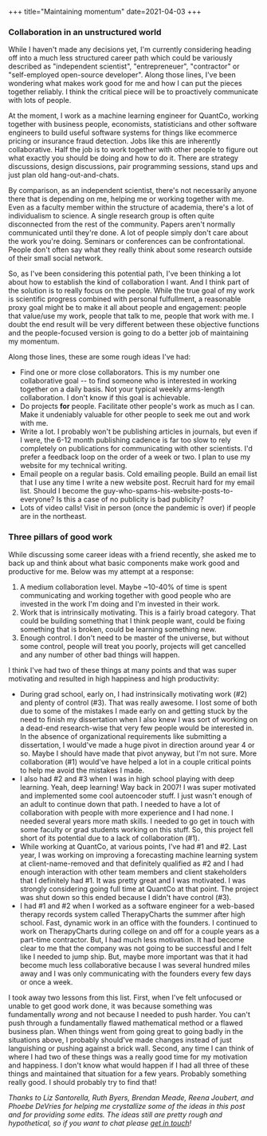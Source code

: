 +++
title="Maintaining momentum"
date=2021-04-03
+++

### Collaboration in an unstructured world

While I haven't made any decisions yet, I'm currently considering heading off into a much less structured career path which could be variously described as "independent scientist", "entrepreneuer", "contractor" or "self-employed open-source developer". Along those lines, I've been wondering what makes work good for me and how I can put the pieces together reliably. I think the critical piece will be to proactively communicate with lots of people. 

At the moment, I work as a machine learning engineer for QuantCo, working together with business people, economists, statisticians and other software engineers to build useful software systems for things like ecommerce pricing or insurance fraud detection. Jobs like this are inherently collaborative. Half the job is to work together with other people to figure out what exactly you should be doing and how to do it. There are strategy discussions, design discussions, pair programming sessions, stand ups and just plan old hang-out-and-chats. 

By comparison, as an independent scientist, there's not necessarily anyone there that is depending on me, helping me or working together with me. Even as a faculty member within the structure of academia, there's a lot of individualism to science. A single research group is often quite disconnected from the rest of the community. Papers aren't normally communicated until they're done. A lot of people simply don't care about the work you're doing. Seminars or conferences can be confrontational. People don't often say what they really think about some research outside of their small social network. 

So, as I've been considering this potential path, I've been thinking a lot about how to establish the kind of collaboration I want. And I think part of the solution is to really focus on the people. While the true goal of my work is scientific progress combined with personal fulfullment, a reasonable proxy goal might be to make it all about people and engagement: people that value/use my work, people that talk to me, people that work with me. I doubt the end result will be very different between these objective functions and the people-focused version is going to do a better job of maintaining my momentum.

Along those lines, these are some rough ideas I've had:

* Find one or more close collaborators. This is my number one collaborative goal -- to find someone who is interested in working together on a daily basis. Not your typical weekly arms-length collaboration. I don't know if this goal is achievable.
* Do projects **for** people. Facilitate other people's work as much as I can. Make it undeniably valuable for other people to seek me out and work with me. 
* Write a lot. I probably won't be publishing articles in journals, but even if I were, the 6-12 month publishing cadence is far too slow to rely completely on publications for communicating with other scientists. I'd prefer a feedback loop on the order of a week or two. I plan to use my website for my technical writing. 
* Email people on a regular basis. Cold emailing people. Build an email list that I use any time I write a new website post. Recruit hard for my email list. Should I become the guy-who-spams-his-website-posts-to-everyone? Is this a case of no publicity is bad publicity?
* Lots of video calls! Visit in person (once the pandemic is over) if people are in the northeast.

### Three pillars of good work

While discussing some career ideas with a friend recently, she asked me to back up and think about what basic components make work good and productive for me. Below was my attempt at a response:

1. A medium collaboration level. Maybe ~10-40% of time is spent communicating and working together with good people who are invested in the work I'm doing and I'm invested in their work.
2. Work that is intrinsically motivating. This is a fairly broad category. That could be building something that I think people want, could be fixing something that is broken, could be learning something new.
3. Enough control. I don't need to be master of the universe, but without some control, people will treat you poorly, projects will get cancelled and any number of other bad things will happen. 

I think I've had two of these things at many points and that was super motivating and resulted in high happiness and high productivity:

* During grad school, early on, I had instrinsically motivating work (#2) and plenty of control (#3). That was really awesome. I lost some of both due to some of the mistakes I made early on and getting stuck by the need to finish my dissertation when I also knew I was sort of working on a dead-end research-wise that very few people would be interested in. In the absence of organizational requirements like submitting a dissertation, I would've made a huge pivot in direction around year 4 or so. Maybe I should have made that pivot anyway, but I'm not sure. More collaboration (#1) would've have helped a lot in a couple critical points to help me avoid the mistakes I made.
* I also had #2 and #3 when I was in high school playing with deep learning. Yeah, deep learning! Way back in 2007! I was super motivated and implemented some cool autoencoder stuff. I just wasn't enough of an adult to continue down that path. I needed to have a lot of collaboration with people with more experience and I had none. I needed several years more math skills. I needed to go get in touch with some faculty or grad students working on this stuff. So, this project fell short of its potential due to a lack of collaboration (#1).
* While working at QuantCo, at various points, I've had #1 and #2. Last year, I was working on improving a forecasting machine learning system at client-name-removed and that definitely qualified as #2 and I had enough interaction with other team members and client stakeholders that I definitely had #1. It was pretty great and I was motivated. I was strongly considering going full time at QuantCo at that point. The project was shut down so this ended because I didn't have control (#3). 
* I had #1 and #2 when I worked as a software engineer for a web-based therapy records system called TherapyCharts the summer after high school. Fast, dynamic work in an office with the founders. I continued to work on TherapyCharts during college on and off for a couple years as a part-time contractor. But, I had much less motivation. It had become clear to me that the company was not going to be successful and I felt like I needed to jump ship. But, maybe more important was that it had become much less collaborative because I was several hundred miles away and I was only communicating with the founders every few days or once a week.

I took away two lessons from this list. First, when I've felt unfocused or unable to get good work done, it was because something was fundamentally *wrong* and not because I needed to push harder. You can't push through a fundamentally flawed mathematical method or a flawed business plan. When things went from going great to going badly in the situations above, I probably should've made changes instead of just languishing or pushing against a brick wall. Second, any time I can think of where I had two of these things was a really good time for my motivation and happiness. I don't know what would happen if I had all three of these things and maintained that situation for a few years. Probably something really good. I should probably try to find that!

*Thanks to Liz Santorella, Ruth Byers, Brendan Meade, Reena Joubert, and Phoebe DeVries for helping me crystallize some of the ideas in this post and for providing some edits. The ideas still are pretty rough and hypothetical, so if you want to chat please [get in touch](mailto:t.ben.thompson@gmail.com)!*
